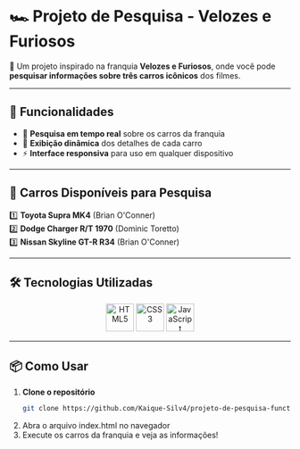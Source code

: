 # 🏎️ Projeto de Pesquisa - Velozes e Furiosos  

📌 Um projeto inspirado na franquia **Velozes e Furiosos**, onde você pode **pesquisar informações sobre três carros icônicos** dos filmes.  

---

## 🚀 Funcionalidades  

- 🔎 **Pesquisa em tempo real** sobre os carros da franquia  
- 🚗 **Exibição dinâmica** dos detalhes de cada carro  
- ⚡ **Interface responsiva** para uso em qualquer dispositivo  

---

## 🏁 Carros Disponíveis para Pesquisa  

1️⃣ **Toyota Supra MK4** (Brian O'Conner)  
2️⃣ **Dodge Charger R/T 1970** (Dominic Toretto)  
3️⃣ **Nissan Skyline GT-R R34** (Brian O'Conner)  

---

## 🛠 Tecnologias Utilizadas  

<div align="center">
  <img src="https://cdn.jsdelivr.net/gh/devicons/devicon@latest/icons/html5/html5-original.svg" height="50" alt="HTML5">
  <img src="https://cdn.jsdelivr.net/gh/devicons/devicon@latest/icons/css3/css3-original.svg" height="50" alt="CSS3">
  <img src="https://cdn.jsdelivr.net/gh/devicons/devicon@latest/icons/javascript/javascript-original.svg" height="50" alt="JavaScript">
</div>

---

## 📦 Como Usar  

1. **Clone o repositório**  
   ```bash
   git clone https://github.com/Kaique-Silv4/projeto-de-pesquisa-function.git
2. Abra o arquivo index.html no navegador
3. Execute os carros da franquia e veja as informações!
